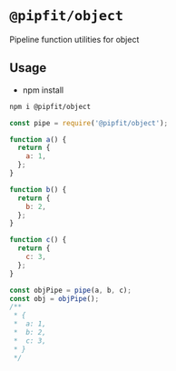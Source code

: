 # `@pipfit/object`

Pipeline function utilities for object

## Usage

- npm install

```bash
npm i @pipfit/object
```

```javascript
const pipe = require('@pipfit/object');

function a() {
  return {
    a: 1,
  };
}

function b() {
  return {
    b: 2,
  };
}

function c() {
  return {
    c: 3,
  };
}

const objPipe = pipe(a, b, c);
const obj = objPipe();
/**
 * {
 *  a: 1,
 *  b: 2,
 *  c: 3,
 * }
 */
```
